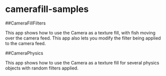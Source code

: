 camerafill-samples
==================

##CameraFillFilters 

This app shows how to use the Camera as a texture fill, with fish moving over the camera feed. This app also lets you modify the filter being applied to the camera feed.

##CameraPhysics

This app shows how to use the Camera as a texture fill for several physics objects with random filters applied.
